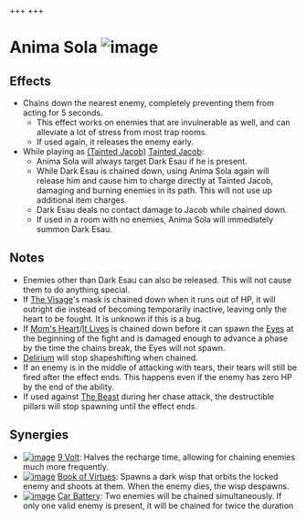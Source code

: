 +++
+++

 # Anima Sola ![image](/image/Anima_Sola.png) 


Effects
---------


* Chains down the nearest enemy, completely preventing them from acting for 5 seconds.
	+ This effect works on enemies that are invulnerable as well, and can alleviate a lot of stress from most trap rooms.
	+ If used again, it releases the enemy early.
* While playing as  [(Tainted Jacob)](/wiki/Tainted_Jacob "Tainted Jacob") [Tainted Jacob](/wiki/Tainted_Jacob "Tainted Jacob"):
	+ Anima Sola will always target Dark Esau if he is present.
	+ While Dark Esau is chained down, using Anima Sola again will release him and cause him to charge directly at Tainted Jacob, damaging and burning enemies in its path. This will not use up additional item charges.
	+ Dark Esau deals no contact damage to Jacob while chained down.
	+ If used in a room with no enemies, Anima Sola will immediately summon Dark Esau.


Notes
-------


* Enemies other than Dark Esau can also be released. This will not cause them to do anything special.
* If [The Visage](/wiki/The_Visage "The Visage")'s mask is chained down when it runs out of HP, it will outright die instead of becoming temporarily inactive, leaving only the heart to be fought. It is unknown if this is a bug.
* If [Mom's Heart](/wiki/Mom%27s_Heart "Mom's Heart")/[It Lives](/wiki/It_Lives "It Lives") is chained down before it can spawn the [Eyes](/wiki/Eye "Eye") at the beginning of the fight and is damaged enough to advance a phase by the time the chains break, the Eyes will not spawn.
* [Delirium](/wiki/Delirium "Delirium") will stop shapeshifting when chained.
* If an enemy is in the middle of attacking with tears, their tears will still be fired after the effect ends. This happens even if the enemy has zero HP by the end of the ability.
* If used against [The Beast](/wiki/The_Beast "The Beast") during her chase attack, the destructible pillars will stop spawning until the effect ends.


Synergies
-----------


* [![image](/image/9_Volt.png)](/wiki/9_Volt "9 Volt") [9 Volt](/wiki/9_Volt "9 Volt"): Halves the recharge time, allowing for chaining enemies much more frequently.
* [![image](/image/Book_of_Virtues.png)](/wiki/Book_of_Virtues "Book of Virtues") [Book of Virtues](/wiki/Book_of_Virtues "Book of Virtues"): Spawns a dark wisp that orbits the locked enemy and shoots at them. When the enemy dies, the wisp despawns.
* [![image](/image/Car_Battery.png)](/wiki/Car_Battery "Car Battery") [Car Battery](/wiki/Car_Battery "Car Battery"): Two enemies will be chained simultaneously. If only one valid enemy is present, it will be chained for twice the duration


